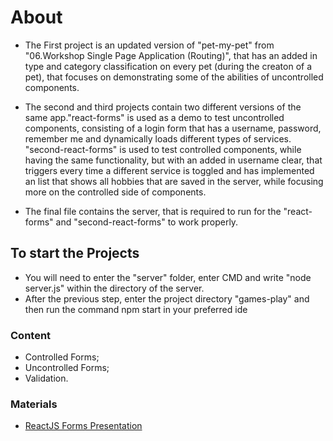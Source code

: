 # About
- The First project is an updated version of "pet-my-pet" from "06.Workshop Single Page Application (Routing)", that has an added in type and category classification on every pet (during the creaton of a pet), that focuses on demonstrating some of the abilities of uncontrolled components.

- The second and third projects contain two different versions of the same app."react-forms" is used as a demo to test uncontrolled components, consisting of a login form that has a username, password, remember me and dynamically loads different types of services. 
"second-react-forms" is used to test controlled components, while having the same functionality, but with an added in username clear, that triggers every time a different service is toggled and has implemented an list that shows all hobbies that are saved in the server, while focusing more on the controlled side of components.

- The final file contains the server, that is required to run for the "react-forms" and "second-react-forms" to work properly.

## To start the Projects
- You will need to enter the "server" folder, enter CMD and write "node server.js" within the directory of the server.
- After the previous step, enter the project directory "games-play" and then run the command npm start in your preferred ide

### Content
- Controlled Forms;
- Uncontrolled Forms;
- Validation.

### Materials
- [ReactJS Forms Presentation](https://github.com/TheStormWeaver/Front-End/files/7607869/05.-React-JS-Forms.pptx)
